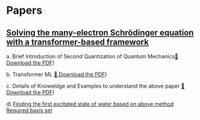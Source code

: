 # Papers


## [Solving the many-electron Schrödinger equation with a transformer-based framework](https://www.nature.com/articles/s41467-025-63219-2)


a. Brief Introduction of Second Quantization of Quantum Mechanics[📄 Download the PDF](https://github.com/ph7klw76/intelligent_QM/blob/main/2nd%20quantization%20of%20QM2.pdf))

b. Transformer ML [📄 Download the PDF](https://github.com/ph7klw76/intelligent_QM/blob/main/Transformer%20ML.pdf))

c. Details of Knoweldge and Examples to understand the above paper [📄 Download the PDF](https://github.com/ph7klw76/intelligent_QM/blob/main/Solving%20the%20many-electron%20Schr%C3%B6dinger%20equation%20with%20a%20transformer-based.pdf))

d) [Finding the first excitated state of water based on above method](water.py)  [Required basis set](basis.py)
  
